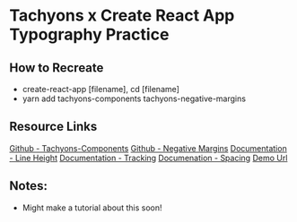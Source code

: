 # Tachyons x Create React App Typography Practice

## How to Recreate
- create-react-app [filename], cd [filename]
- yarn add tachyons-components tachyons-negative-margins

## Resource Links
[Github - Tachyons-Components](https://github.com/jxnblk/tachyons-components)
[Github - Negative Margins](https://github.com/tachyons-css/tachyons-negative-margins)
[Documentation - Line Height](http://tachyons.io/docs/typography/line-height/)
[Documentation - Tracking](http://tachyons.io/docs/typography/tracking/)
[Documenation - Spacing](http://tachyons.io/docs/layout/spacing/)
[Demo Url](https://tachyons-react-practice-pxzonmcdth.now.sh)

## Notes:
- Might make a tutorial about this soon!